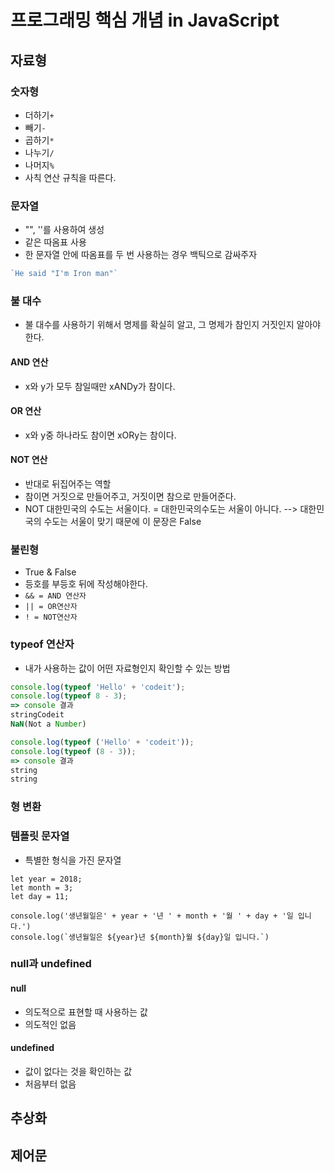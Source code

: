 # 프로그래밍 핵심 개념 in JavaScript

## 자료형
### 숫자형
- 더하기```+```
- 빼기```-```
- 곱하기```*```
- 나누기```/```
- 나머지```%```
- 사칙 연산 규칙을 따른다.
  
### 문자열
- "", ''를 사용하여 생성
- 같은 따옴표 사용
- 한 문자열 안에 따옴표를 두 번 사용하는 경우 백틱으로 감싸주자
```JavaScript
`He said "I'm Iron man"`
 ```
  
### 불 대수
- 불 대수를 사용하기 위해서 명제를 확실히 알고, 그 명제가 참인지 거짓인지 알아야 한다. 
#### AND 연산
- x와 y가 모두 참일때만 xANDy가 참이다.
 
#### OR 연산
- x와 y중 하나라도 참이면 xORy는 참이다.

#### NOT 연산
- 반대로 뒤집어주는 역할
- 참이면 거짓으로 만들어주고, 거짓이면 참으로 만들어준다.
- NOT 대한민국의 수도는 서울이다. = 대한민국의수도는 서울이 아니다. --> 대한민국의 수도는 서울이 맞기 때문에 이 문장은 False
  

### 불린형
- True & False
- 등호를 부등호 뒤에 작성해야한다. 
- ```&& = AND 연산자```
- ```|| = OR연산자```
- ```! = NOT연산자```


### typeof 연산자
- 내가 사용하는 값이 어떤 자료형인지 확인할 수 있는 방법
```JavaScript
console.log(typeof 'Hello' + 'codeit');
console.log(typeof 8 - 3);
=> console 결과
stringCodeit
NaN(Not a Number)

console.log(typeof ('Hello' + 'codeit'));
console.log(typeof (8 - 3));
=> console 결과
string
string
```
  
### 형 변환

### 템플릿 문자열
- 특별한 형식을 가진 문자열
```
let year = 2018;
let month = 3;
let day = 11;

console.log('생년월일은' + year + '년 ' + month + '월 ' + day + '일 입니다.')
console.log(`생년월일은 ${year}년 ${month}월 ${day}일 입니다.`)
``` 
### null과 undefined
#### null 
- 의도적으로 표현할 때 사용하는 값
- 의도적인 없음

#### undefined
- 값이 없다는 것을 확인하는 값
- 처음부터 없음


## 추상화

## 제어문


